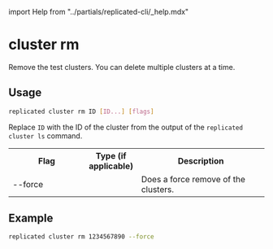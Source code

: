 import Help from "../partials/replicated-cli/_help.mdx"


# cluster rm

Remove the test clusters. You can delete multiple clusters at a time.

## Usage

```bash
replicated cluster rm ID [ID...] [flags]
```

Replace `ID` with the ID of the cluster from the output of the `replicated cluster ls` command.

<table>
  <tr>
    <th width="30%">Flag</th>
    <th width="20%">Type (if applicable)</th>
    <th width="50%">Description</th>
  </tr>
  <Help/>
  <tr>
    <td>--force</td>
    <td></td>
    <td>Does a force remove of the clusters.</td>
  </tr>
</table>

## Example

```bash
replicated cluster rm 1234567890 --force
```